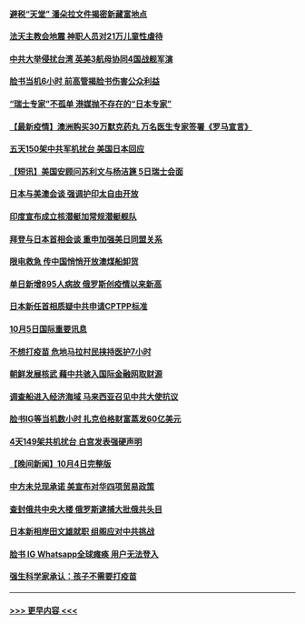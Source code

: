 #### [避税“天堂” 潘朵拉文件揭密新藏富地点](../pages/prog202/a103235060.md?t=10060901) 
#### [法天主教会地震 神职人员对21万儿童性虐待](../pages/prog202/a103235006.md?t=10060901) 
#### [中共大举侵扰台湾 英美3航母协同4国战舰军演](../pages/prog202/a103234920.md?t=10060901) 
#### [脸书当机6小时 前高管揭脸书伤害公众利益](../pages/prog202/a103234944.md?t=10060901) 
#### [“瑞士专家”不孤单 港媒抛不存在的“日本专家”](../pages/prog202/a103234738.md?t=10060901) 
#### [【最新疫情】澳洲购买30万默克药丸 万名医生专家签署《罗马宣言》](../pages/prog202/a103234824.md?t=10060901) 
#### [五天150架中共军机扰台 美国日本回应](../pages/prog202/a103234811.md?t=10060901) 
#### [【短讯】美国安顾问苏利文与杨洁篪 5日瑞士会面](../pages/prog202/a103234736.md?t=10060901) 
#### [日本与美澳会谈 强调护印太自由开放](../pages/prog202/a103234712.md?t=10060901) 
#### [印度宣布成立核潜艇加常规潜艇舰队](../pages/prog202/a103234625.md?t=10060901) 
#### [拜登与日本首相会谈 重申加强美日同盟关系](../pages/prog202/a103234617.md?t=10060901) 
#### [限电救急 传中国悄悄开放澳煤船卸货](../pages/prog202/a103234623.md?t=10060901) 
#### [单日新增895人病故 俄罗斯创疫情以来新高](../pages/prog202/a103234612.md?t=10060901) 
#### [日本新任首相质疑中共申请CPTPP标准](../pages/prog202/a103234516.md?t=10060901) 
#### [10月5日国际重要讯息](../pages/prog202/a103234508.md?t=10060901) 
#### [不想打疫苗 危地马拉村民挟持医护7小时](../pages/prog202/a103234467.md?t=10060901) 
#### [朝鲜发展核武 藉中共骇入国际金融网取财源](../pages/prog202/a103234276.md?t=10060901) 
#### [调查船进入经济海域 马来西亚召见中共大使抗议](../pages/prog202/a103234411.md?t=10060901) 
#### [脸书IG等当机数小时 扎克伯格财富蒸发60亿美元](../pages/prog202/a103234257.md?t=10060901) 
#### [4天149架共机扰台 白宫发表强硬声明](../pages/prog202/a103234274.md?t=10060901) 
#### [【晚间新闻】10月4日完整版](../pages/prog202/a103234281.md?t=10060901) 
#### [中方未兑现承诺 美宣布对华四项贸易政策](../pages/prog202/a103234253.md?t=10060901) 
#### [查封俄共中央大楼 俄罗斯逮捕大批俄共头目](../pages/prog202/a103234216.md?t=10060901) 
#### [日本新相岸田文雄就职 组阁应对中共挑战](../pages/prog202/a103234204.md?t=10060901) 
#### [脸书 IG Whatsapp全球瘫痪 用户无法登入](../pages/prog202/a103234110.md?t=10060901) 
#### [强生科学家承认：孩子不需要打疫苗](../pages/prog202/a103234068.md?t=10060901) 

----
#### [ >>> 更早内容 <<< ](../indexes/prog202-earlier.md)
